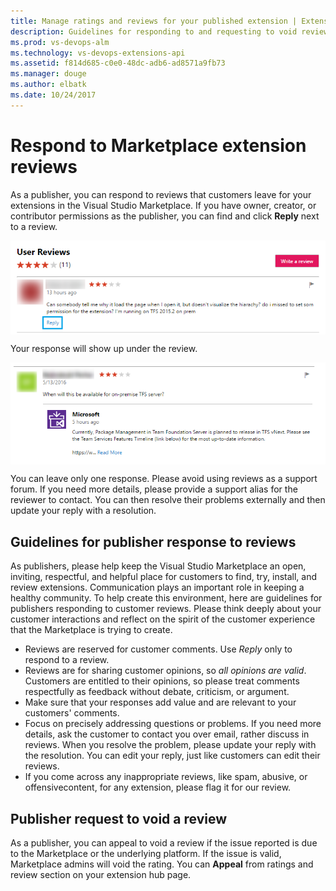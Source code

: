```yaml
---
title: Manage ratings and reviews for your published extension | Extensions for VSTS
description: Guidelines for responding to and requesting to void reviews for a published extension in the VSTS Marketplace.
ms.prod: vs-devops-alm
ms.technology: vs-devops-extensions-api
ms.assetid: f814d685-c0e0-48dc-adb6-ad8571a9fb73
ms.manager: douge
ms.author: elbatk
ms.date: 10/24/2017
---
```


# Respond to Marketplace extension reviews

As a publisher, you can respond to reviews that customers leave for your extensions in the Visual Studio Marketplace. If you have owner, creator, or 
contributor permissions as the publisher, you can find and click **Reply** next to a review.

<img alt="To respond to a review, click Reply" src="../../marketplace/_img/rating-and-review/review-reply1.png" align="middle"/><br>

Your response will show up under the review. 

<img alt="Reply details" src="../../marketplace/_img/rating-and-review/review-reply2.png" align="middle"/><br>

You can leave only one response. Please avoid using reviews as a support forum. If you need more details, please provide a support alias for the reviewer to 
contact. You can then resolve their problems externally and then update your reply with a resolution.

## Guidelines for publisher response to reviews

As publishers, please help keep the Visual Studio Marketplace an open, inviting, respectful, and helpful place for customers to find, try, install, 
and review extensions. Communication plays an important role in keeping a healthy community. To help create this environment, here are guidelines for 
publishers responding to customer reviews. Please think deeply about your customer interactions and reflect on the spirit of the customer experience 
that the Marketplace is trying to create.

* Reviews are reserved for customer comments. Use *Reply* only to respond to a review. 
* Reviews are for sharing customer opinions, so *all opinions are valid*. Customers are entitled to their opinions, so please treat comments respectfully
as feedback without debate, criticism, or argument.
* Make sure that your responses add value and are relevant to your customers' comments.
* Focus on precisely addressing questions or problems. If you need more details, ask the customer to contact you over email, rather discuss in reviews. When you 
resolve the problem, please update your reply with the resolution. You can edit your reply, just like customers can edit their reviews.
* If you come across any inappropriate reviews, like spam, abusive, or offensivecontent, for any extension, please flag it for our review.

## Publisher request to void a review

As a publisher, you can appeal to void a review if the issue reported is due to the Marketplace or the underlying platform. If the issue is valid, Marketplace admins will void the rating. You can **Appeal** from ratings and review section on your extension hub page.  
